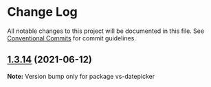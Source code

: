 # Change Log

All notable changes to this project will be documented in this file.
See [Conventional Commits](https://conventionalcommits.org) for commit guidelines.

## [1.3.14](https://github.com/ashwinkshenoy/vue-simple/compare/v1.3.13...v1.3.14) (2021-06-12)

**Note:** Version bump only for package vs-datepicker
